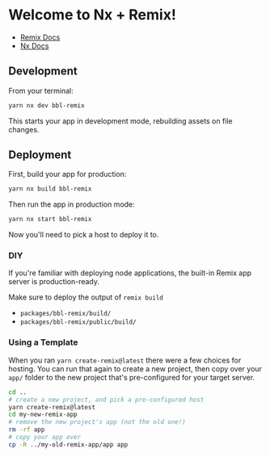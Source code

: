 # Welcome to Nx + Remix!

- [Remix Docs](https://remix.run/docs)
- [Nx Docs](https://nx.dev)

## Development

From your terminal:

```sh
yarn nx dev bbl-remix
```

This starts your app in development mode, rebuilding assets on file changes.

## Deployment

First, build your app for production:

```sh
yarn nx build bbl-remix
```

Then run the app in production mode:

```sh
yarn nx start bbl-remix
```

Now you'll need to pick a host to deploy it to.

### DIY

If you're familiar with deploying node applications, the built-in Remix app server is production-ready.

Make sure to deploy the output of `remix build`

- `packages/bbl-remix/build/`
- `packages/bbl-remix/public/build/`

### Using a Template

When you ran `yarn create-remix@latest` there were a few choices for hosting. You can run that again to create a new project, then copy over your `app/` folder to the new project that's pre-configured for your target server.

```sh
cd ..
# create a new project, and pick a pre-configured host
yarn create-remix@latest
cd my-new-remix-app
# remove the new project's app (not the old one!)
rm -rf app
# copy your app over
cp -R ../my-old-remix-app/app app
```
